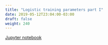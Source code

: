 ```yaml
---
title: "Logistic training parameters part I"
date: 2019-05-12T23:04:00-03:00
draft: false
weight: 240
---
```


[Jupyter notebook](https://nbviewer.jupyter.org/github/gmoncarz/machine_learning_tour/blob/master/notebooks/03_logistic_regression_part_04__logistic_params_1_day_model_part_01.ipynb)

<div style="height:115%"> 
    <object type="text/html" style="height:100%;width:100%" data="https://nbviewer.jupyter.org/github/gmoncarz/machine_learning_tour/blob/master/notebooks/03_logistic_regression_part_04__logistic_params_1_day_model_part_01.ipynb">
    </object>
</div>
